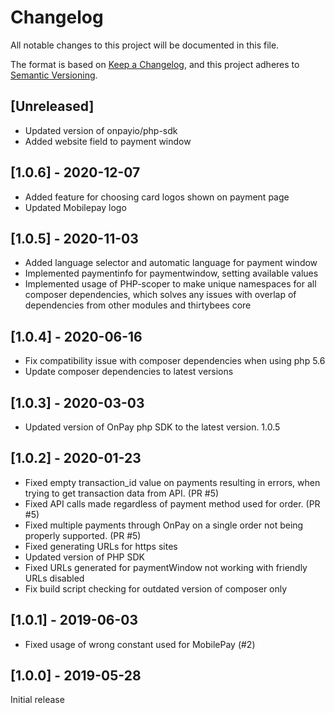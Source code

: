 # Changelog
All notable changes to this project will be documented in this file.

The format is based on [Keep a Changelog](https://keepachangelog.com/en/1.0.0/),
and this project adheres to [Semantic Versioning](https://semver.org/spec/v2.0.0.html).

## [Unreleased]
- Updated version of onpayio/php-sdk
- Added website field to payment window

## [1.0.6] - 2020-12-07
- Added feature for choosing card logos shown on payment page
- Updated Mobilepay logo

## [1.0.5] - 2020-11-03
- Added language selector and automatic language for payment window
- Implemented paymentinfo for paymentwindow, setting available values
- Implemented usage of PHP-scoper to make unique namespaces for all composer dependencies, which solves any issues with overlap of dependencies from other modules and thirtybees core

## [1.0.4] - 2020-06-16
- Fix compatibility issue with composer dependencies when using php 5.6
- Update composer dependencies to latest versions

## [1.0.3] - 2020-03-03
- Updated version of OnPay php SDK to the latest version. 1.0.5

## [1.0.2] - 2020-01-23
- Fixed empty transaction_id value on payments resulting in errors, when trying to get transaction data from API. (PR #5)
- Fixed API calls made regardless of payment method used for order. (PR #5)
- Fixed multiple payments through OnPay on a single order not being properly supported. (PR #5)
- Fixed generating URLs for https sites
- Updated version of PHP SDK
- Fixed URLs generated for paymentWindow not working with friendly URLs disabled
- Fix build script checking for outdated version of composer only

## [1.0.1] - 2019-06-03
- Fixed usage of wrong constant used for MobilePay (#2)

## [1.0.0] - 2019-05-28
Initial release
